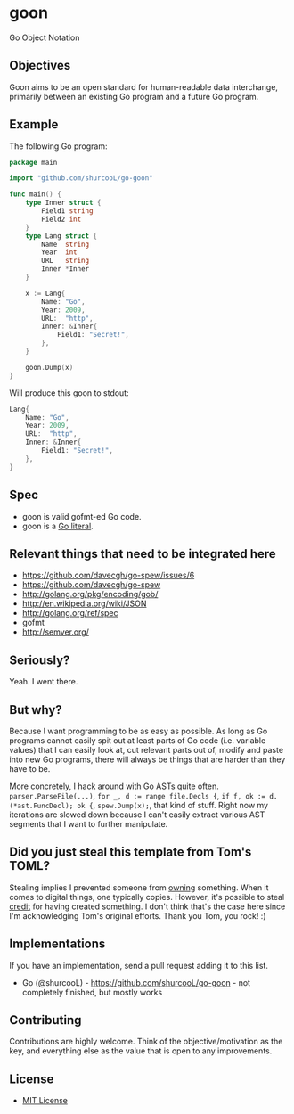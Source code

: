 goon
====

Go Object Notation

Objectives
----------

Goon aims to be an open standard for human-readable data interchange, primarily between an existing Go program and a future Go program.

Example
-------

The following Go program:

```go
package main

import "github.com/shurcooL/go-goon"

func main() {
	type Inner struct {
		Field1 string
		Field2 int
	}
	type Lang struct {
		Name  string
		Year  int
		URL   string
		Inner *Inner
	}

	x := Lang{
		Name: "Go",
		Year: 2009,
		URL:  "http",
		Inner: &Inner{
			Field1: "Secret!",
		},
	}

	goon.Dump(x)
}
```

Will produce this goon to stdout:

```go
Lang{
	Name: "Go",
	Year: 2009,
	URL:  "http",
	Inner: &Inner{
		Field1: "Secret!",
	},
}

```

Spec
----

* goon is valid gofmt-ed Go code.
* goon is a [Go literal](http://golang.org/ref/spec#Literal).

Relevant things that need to be integrated here
-----------------------------------------------

- https://github.com/davecgh/go-spew/issues/6
- https://github.com/davecgh/go-spew
- http://golang.org/pkg/encoding/gob/
- http://en.wikipedia.org/wiki/JSON
- http://golang.org/ref/spec
- gofmt
- http://semver.org/

Seriously?
----------

Yeah. I went there.

But why?
--------

Because I want programming to be as easy as possible. As long as Go programs cannot easily spit out at least parts of Go code (i.e. variable values) that I can easily look at, cut relevant parts out of, modify and paste into new Go programs, there will always be things that are harder than they have to be.

More concretely, I hack around with Go ASTs quite often. `parser.ParseFile(...)`, `for _, d := range file.Decls {`, `if f, ok := d.(*ast.FuncDecl); ok {`, `spew.Dump(x);`, that kind of stuff. Right now my iterations are slowed down because I can't easily extract various AST segments that I want to further manipulate.

Did you just steal this template from Tom's TOML?
-------------------------------------------------

Stealing implies I prevented someone from [owning](https://twitter.com/shurcooL/status/266294572949327872) something. When it comes to digital things, one typically copies. However, it's possible to steal [credit](https://twitter.com/shurcooL/status/266294965053820928) for having created something. I don't think that's the case here since I'm acknowledging Tom's original efforts. Thank you Tom, you rock! :)

Implementations
---------------

If you have an implementation, send a pull request adding it to this list.

- Go (@shurcooL) - https://github.com/shurcooL/go-goon - not completely finished, but mostly works

Contributing
------------

Contributions are highly welcome. Think of the objective/motivation as the key, and everything else as the value that is open to any improvements.

License
-------

- [MIT License](http://opensource.org/licenses/mit-license.php)
